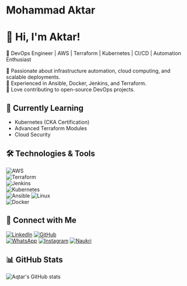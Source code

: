 # Mohammad Aktar

# 👋 Hi, I'm Aktar!  
🚀 DevOps Engineer | AWS | Terraform | Kubernetes | CI/CD | Automation Enthusiast  

🔹 Passionate about infrastructure automation, cloud computing, and scalable deployments.  
🔹 Experienced in Ansible, Docker, Jenkins, and Terraform.  
🔹 Love contributing to open-source DevOps projects.  

## 🌱 Currently Learning  
- Kubernetes (CKA Certification)  
- Advanced Terraform Modules  
- Cloud Security  

## 🛠️ Technologies & Tools  
![AWS](https://img.shields.io/badge/AWS-232F3E?style=flat&logo=amazon-aws&logoColor=white)  
![Terraform](https://img.shields.io/badge/Terraform-7B42BC?style=flat&logo=terraform&logoColor=white)  
![Jenkins](https://img.shields.io/badge/Jenkins-D24939?style=flat&logo=jenkins&logoColor=white)  
![Kubernetes](https://img.shields.io/badge/Kubernetes-326CE5?style=flat&logo=kubernetes&logoColor=white)  
![Ansible](https://img.shields.io/badge/Ansible-000000?style=flat&logo=ansible&logoColor=white) 
![Linux](https://img.shields.io/badge/Linux-FCC624?style=flat&logo=linux&logoColor=black)  
![Docker](https://img.shields.io/badge/Docker-2496ED?style=flat&logo=docker&logoColor=white)

## 🔗 Connect with Me  
[![LinkedIn](https://img.shields.io/badge/LinkedIn-blue?style=flat&logo=linkedin)](https://www.linkedin.com/in/muhammad-aq%CC%80tar-539937304/)
[![GitHub](https://img.shields.io/badge/GitHub-black?style=flat&logo=github)](https://github.com/muhammadaqtar)  
[![WhatsApp](https://img.shields.io/badge/WhatsApp-25D366?style=flat&logo=whatsapp&logoColor=white)](https://wa.me/9346803480?text=Hello%20there!)
[![Instagram](https://img.shields.io/badge/Instagram-E4405F?style=flat&logo=instagram&logoColor=white)](https://www.instagram.com/muhammad_aqtar)
[![Naukri](https://img.shields.io/badge/Naukri-0056D2?style=flat&logoColor=white)](https://www.naukri.com/mnjuser/profile?id=&altresid)


## 📊 GitHub Stats  
![Aqtar's GitHub stats](https://github-readme-stats.vercel.app/api?username=AQtar-004&show_icons=true&theme=radical)  
